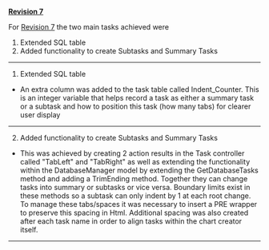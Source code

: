 **[Revision 7](https://code.google.com/p/operation-gantt/source/detail?r=7)**

For [Revision 7](https://code.google.com/p/operation-gantt/source/detail?r=7) the two main tasks achieved were
  1. Extended SQL table
  1. Added functionality to create Subtasks and Summary Tasks


---

1. Extended SQL table
  * An extra column was added to the task table called Indent\_Counter. This is an integer variable that helps record a task as either a summary task or a subtask and how to position this task (how many tabs) for clearer user display

---

2. Added functionality to create Subtasks and Summary Tasks
  * This was achieved by creating 2 action results in the Task controller called "TabLeft" and "TabRight" as well as extending the functionality within the DatabaseManager model by extending the GetDatabaseTasks method and adding a TrimEnding method. Together they can change tasks into summary or subtasks or vice versa. Boundary limits exist in these methods so a subtask can only indent by 1 at each root change. To manage these tabs/spaces it was necessary to insert a PRE wrapper to preserve this spacing in Html. Additional spacing was also created after each task name in order to align tasks within the chart creator itself.

---
